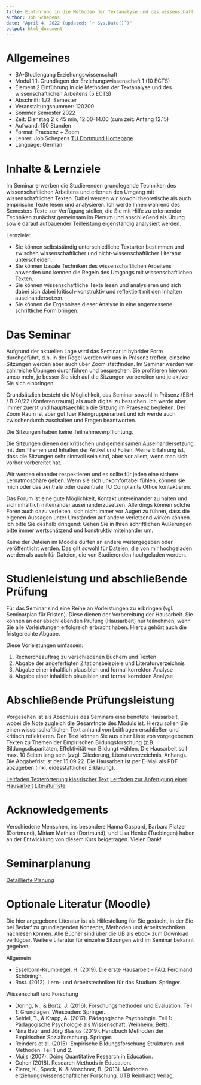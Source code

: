 ```yaml
---
title: Einführung in die Methoden der Textanalyse und des wissenschaftlichen Arbeitens
author: Job Schepens
date: "April 4, 2022 (updated: `r Sys.Date()`)"
output: html_document
---
```



# Allgemeines

- BA-Studiengang Erziehungswissenschaft
- Modul 1.1: Grundlagen der Erziehungswissenschaft 1 (10 ECTS)
- Element 2 Einführung in die Methoden der Textanalyse und des wissenschaftlichen Arbeitens (5 ECTS)
- Abschnitt: 1./2. Semester
- Veranstaltungsnummer: 120200
- Sommer Semester 2022
- Zeit: Dienstag 2 x 45 min, 12.00-14.00 (cum zeit: Anfang 12.15)
- Aufwand: 150 Stunden 
- Format: Praesenz + Zoom
- Lehrer: Job Schepens [TU Dortmund Homepage](http://www.ifs.tu-dortmund.de/cms/de/Home/Mitarbeiter/Wissenschaftliche-Mitarbeiter/Schepens-Job.html)
- Language: German


# Inhalte & Lernziele

Im Seminar erwerben die Studierenden grundlegende Techniken des wissenschaftlichen Arbeitens und erlernen den Umgang mit wissenschaftlichen Texten. Dabei werden wir sowohl theoretische als auch empirische Texte lesen und analysieren. Ich werde Ihnen während des Semesters Texte zur Verfügung stellen, die Sie mit Hilfe zu erlernender Techniken zunächst gemeinsam im Plenum und anschließend als Übung sowie darauf aufbauender Teilleistung eigenständig analysiert werden.

Lernziele:
- Sie können selbstständig unterschiedliche Textarten bestimmen und zwischen wissenschaftlicher und nicht-wissenschaftlicher Literatur unterscheiden.
- Sie können basale Techniken des wissenschaftlichen Arbeitens anwenden und kennen die Regeln des Umgangs mit wissenschaftlichen Texten.
- Sie können wissenschaftliche Texte lesen und analysieren und sich dabei sich dabei kritisch-konstruktiv und reflektiert mit den Inhalten auseinandersetzen.
- Sie können die Ergebnisse dieser Analyse in eine angemessene schriftliche Form bringen.




# Das Seminar

Aufgrund der aktuellen Lage wird das Seminar in hybrider Form durchgeführt, d.h. in der Regel werden wir uns in Präsenz treffen, einzelne Sitzungen werden aber auch über Zoom stattfinden. Im Seminar werden wir zahlreiche Übungen durchführen und besprechen. Sie profitieren hiervon umso mehr, je besser Sie sich auf die Sitzungen vorbereiten und je aktiver Sie sich einbringen.

Grundsätzlich besteht die Möglichkeit, das Seminar sowohl in Präsenz (EBH / B.20/22 (Konferenzraum)) als auch digital zu besuchen. Ich werde aber immer zuerst und hauptsaechlich die Sitzung im Praesenz begleiten. Der Zoom Raum ist aber gut fuer Kleingruppenarbeit und ich werde auch zwischendurch zuschalten und Fragen beantworten. 

Die Sitzungen haben keine Teilnahmeverpflichtung. 

Die Sitzungen dienen der kritischen und gemeinsamen Auseinandersetzung mit den Themen und Inhalten der Artikel und Folien. Meine Erfahrung ist, dass die Sitzungen sehr sinnvoll sein sind, aber vor allem, wenn man sich vorher vorbereitet hat. 

Wir werden einander respektieren und es sollte für jeden eine sichere Lernatmosphäre geben. Wenn sie sich unkomfortabel fühlen, können sie mich oder das zentrale oder dezentrale TU Complaints Office kontaktieren.

Das Forum ist eine gute Möglichkeit, Kontakt untereinander zu halten und sich inhaltlich miteinander auseinanderzusetzen. Allerdings können solche Foren auch dazu verleiten, sich nicht immer vor Augen zu führen, dass die eigenen Aussagen unter Umständen auf andere verletzend wirken können. Ich bitte Sie deshalb dringend: Gehen Sie in Ihren schriftlichen Äußerungen bitte immer wertschätzend und konstruktiv miteinander um.

Keine der Dateien im Moodle dürfen an andere weitergegeben oder veröffentlicht werden. Das gilt sowohl für Dateien, die von mir hochgeladen werden als auch für Dateien, die von Studierenden hochgeladen werden.


# Studienleistung und abschließende Prüfung 

Für das Seminar sind eine Reihe an Vorleistungen zu erbringen (vgl. Seminarplan für Fristen). Diese dienen der Vorbereitung der Hausarbeit. Sie können an der abschließenden Prüfung (Hausarbeit) nur teilnehmen, wenn Sie alle Vorleistungen erfolgreich erbracht haben. Hierzu gehört auch die fristgerechte Abgabe.

Diese Vorleistungen umfassen:

1. Rechercheauftrag zu verschiedenen Büchern und Texten
2. Abgabe der angefertigten Zitationsbeispiele und Literaturverzeichnis
3. Abgabe einer inhaltlich plausiblen und formal korrekten Analyse
4. Abgabe einer inhaltlich plausiblen und formal korrekten Analyse


# Abschließende Prüfungsleistung

Vorgesehen ist als Abschluss des Seminars eine benotete Hausarbeit, wobei die Note zugleich die Gesamtnote des Moduls ist. Hierzu sollen Sie einen wissenschaftlichen Text anhand von Leitfragen erschließen und kritisch reflektieren. Den Text können Sie aus einer Liste von vorgegebenen Texten zu Themen der Empirischen Bildungsforschung (z.B. Bildungsdisparitäten, Effektivität von Bildung) wählen.
Die Hausarbeit soll max. 10 Seiten lang sein (zzgl. Gliederung, Literaturverzeichnis, Anhang). Die Abgabefrist ist der 15.09.22. Die Hausarbeit ist per E-Mail als PDF abzugeben (inkl. eidesstattlicher Erklärung).

[Leitfaden Texterörterung klassischer Text](https://jobschepens.github.io/textanalyse22/Leitfaden_Texterörterung_klassischer_Text.docx)
[Leitfaden zur Anfertigung einer Hausarbeit](https://jobschepens.github.io/textanalyse22/Leitfaden_zur_Anfertigung_einer_Hausarbeit.docx)
[Literaturliste](https://jobschepens.github.io/textanalyse22/Literaturliste.docx)


# Acknowledgements

Verschiedene Menschen, ins besondere Hanna Gaspard, Barbara Platzer (Dortmund), Miriam Mathias (Dortmund), und Lisa Henke (Tuebingen) haben an der Entwicklung von diesem Kurs beigetragen. Vielen Dank!


# Seminarplanung

[Detaillierte Planung](https://jobschepens.github.io/textanalyse22/detailedschedule.html)


# Optionale Literatur (Moodle)

Die hier angegebene Literatur ist als Hilfestellung für Sie gedacht, in der Sie bei Bedarf zu grundlegenden Konzepte, Methoden und Arbeitstechniken nachlesen können. Alle Bücher sind über die UB als ebook zum Download verfügbar. Weitere Literatur für einzelne Sitzungen wird im Seminar bekannt gegeben.

Allgemein

- Esselborn-Krumbiegel, H. (2019). Die erste Hausarbeit – FAQ. Ferdinand Schöningh. 
- Rost. (2012). Lern- und Arbeitstechniken für das Studium. Springer. 


Wissenschaft und Forschung

- Döring, N., & Bortz, J. (2016). Forschungsmethoden und Evaluation. Teil 1: Grundlagen. Wiesbaden: Springer.
- Seidel, T., & Krapp, A. (2017). Pädagogische Psychologie. Teil 1: Pädagogische Psychologie als Wissenschaft. Weinheim: Beltz.
- Nina Baur and Jörg Blasius (2019). Handbuch Methoden der Empirischen Sozialforschung. Springer.
- Reinders et al. (2015). Empirische Bildungsforschung Strukturen und Methoden. Teil 1 und 2.
- Muijs (2007). Doing Quantitative Research in Education.
- Cohen (2018). Research Methods in Education.
- Zierer, K., Speck, K. & Moschner, B. (2013). Methoden erziehungswissenschaftlicher Forschung. UTB Reinhardt Verlag. 